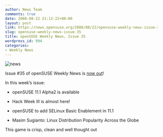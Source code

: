 ```yaml
---
author: News Team
comments: true
date: 2008-08-22 21:12:22+00:00
layout: post
link: https://news.opensuse.org/2008/08/22/opensuse-weekly-news-issue-35/
slug: opensuse-weekly-news-issue-35
title: openSUSE Weekly News, Issue 35
wordpress_id: 994
categories:
- Weekly News
---
```


![news](//news.opensuse.org/wp-content/uploads/2007/11/knewsticker.png)

Issue #35 of openSUSE Weekly News is [now out](//en.opensuse.org/OpenSUSE_Weekly_News/35)!

In this week’s issue:



	
  * openSUSE 11.1 Alpha2 is available  

	
  * Hack Week III is almost here!  

	
  * openSUSE to add SELinux Basic Enablement in 11.1  

	
  * Masim Sugianto: Linux Distribution Popularity Across the Globe  

This game is crisp,  clean and well thought out
